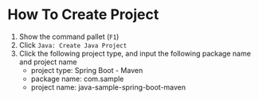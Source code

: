 # How To Create Project

1. Show the command pallet (`F1`)
2. Click `Java: Create Java Project`
3. Click the following project type, and input the following package name and project name
    - project type: Spring Boot - Maven
    - package name: com.sample
    - project name: java-sample-spring-boot-maven
